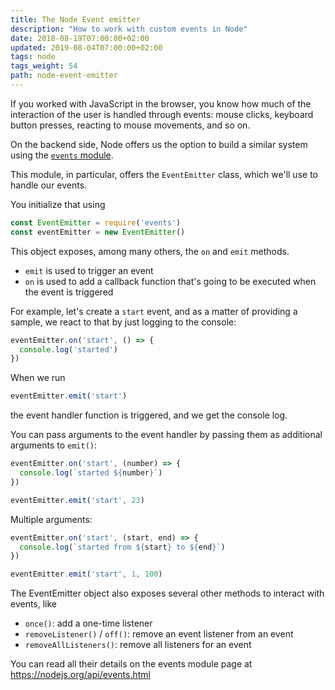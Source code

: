 ```yaml
---
title: The Node Event emitter
description: "How to work with custom events in Node"
date: 2018-08-19T07:00:00+02:00
updated: 2019-08-04T07:00:00+02:00
tags: node
tags_weight: 54
path: node-event-emitter
---
```


If you worked with JavaScript in the browser, you know how much of the interaction of the user is handled through events: mouse clicks, keyboard button presses, reacting to mouse movements, and so on.

On the backend side, Node offers us the option to build a similar system using the [`events` module](https://nodejs.org/api/events.html).

This module, in particular, offers the `EventEmitter` class, which we'll use to handle our events.

You initialize that using

```js
const EventEmitter = require('events')
const eventEmitter = new EventEmitter()
```

This object exposes, among many others, the `on` and `emit` methods.

- `emit` is used to trigger an event
- `on` is used to add a callback function that's going to be executed when the event is triggered

For example, let's create a `start` event, and as a matter of providing a sample, we react to that by just logging to the console:

```js
eventEmitter.on('start', () => {
  console.log('started')
})
```

When we run

```js
eventEmitter.emit('start')
```

the event handler function is triggered, and we get the console log.

You can pass arguments to the event handler by passing them as additional arguments to `emit()`:

```js
eventEmitter.on('start', (number) => {
  console.log(`started ${number}`)
})

eventEmitter.emit('start', 23)
```

Multiple arguments:

```js
eventEmitter.on('start', (start, end) => {
  console.log(`started from ${start} to ${end}`)
})

eventEmitter.emit('start', 1, 100)
```

The EventEmitter object also exposes several other methods to interact with events, like

- `once()`: add a one-time listener
- `removeListener()` / `off()`: remove an event listener from an event
- `removeAllListeners()`: remove all listeners for an event

You can read all their details on the events module page at <https://nodejs.org/api/events.html>
